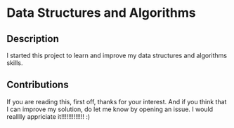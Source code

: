# Data Structures and Algorithms

## Description

I started this project to learn and improve my data structures and algorithms skills.

## Contributions

If you are reading this, first off, thanks for your interest. And if you think that I can improve my solution, do let me know by opening an issue. I would realllly appriciate it!!!!!!!!!!!!! :)
